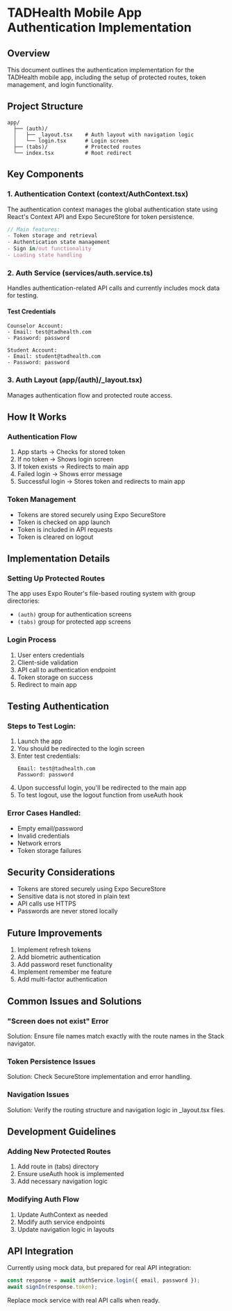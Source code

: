 # TADHealth Mobile App Authentication Implementation

## Overview
This document outlines the authentication implementation for the TADHealth mobile app, including the setup of protected routes, token management, and login functionality.

## Project Structure
```
app/
  ├── (auth)/
  │   ├── _layout.tsx    # Auth layout with navigation logic
  │   └── login.tsx      # Login screen
  ├── (tabs)/            # Protected routes
  └── index.tsx          # Root redirect
```

## Key Components

### 1. Authentication Context (context/AuthContext.tsx)
The authentication context manages the global authentication state using React's Context API and Expo SecureStore for token persistence.

```typescript
// Main features:
- Token storage and retrieval
- Authentication state management
- Sign in/out functionality
- Loading state handling
```

### 2. Auth Service (services/auth.service.ts)
Handles authentication-related API calls and currently includes mock data for testing.

#### Test Credentials
```
Counselor Account:
- Email: test@tadhealth.com
- Password: password

Student Account:
- Email: student@tadhealth.com
- Password: password
```

### 3. Auth Layout (app/(auth)/_layout.tsx)
Manages authentication flow and protected route access.

## How It Works

### Authentication Flow
1. App starts → Checks for stored token
2. If no token → Shows login screen
3. If token exists → Redirects to main app
4. Failed login → Shows error message
5. Successful login → Stores token and redirects to main app

### Token Management
- Tokens are stored securely using Expo SecureStore
- Token is checked on app launch
- Token is included in API requests
- Token is cleared on logout

## Implementation Details

### Setting Up Protected Routes
The app uses Expo Router's file-based routing system with group directories:
- `(auth)` group for authentication screens
- `(tabs)` group for protected app screens

### Login Process
1. User enters credentials
2. Client-side validation
3. API call to authentication endpoint
4. Token storage on success
5. Redirect to main app

## Testing Authentication

### Steps to Test Login:
1. Launch the app
2. You should be redirected to the login screen
3. Enter test credentials:
   ```
   Email: test@tadhealth.com
   Password: password
   ```
4. Upon successful login, you'll be redirected to the main app
5. To test logout, use the logout function from useAuth hook

### Error Cases Handled:
- Empty email/password
- Invalid credentials
- Network errors
- Token storage failures

## Security Considerations
- Tokens are stored securely using Expo SecureStore
- Sensitive data is not stored in plain text
- API calls use HTTPS
- Passwords are never stored locally

## Future Improvements
1. Implement refresh tokens
2. Add biometric authentication
3. Add password reset functionality
4. Implement remember me feature
5. Add multi-factor authentication

## Common Issues and Solutions

### "Screen does not exist" Error
Solution: Ensure file names match exactly with the route names in the Stack navigator.

### Token Persistence Issues
Solution: Check SecureStore implementation and error handling.

### Navigation Issues
Solution: Verify the routing structure and navigation logic in _layout.tsx files.

## Development Guidelines

### Adding New Protected Routes
1. Add route in (tabs) directory
2. Ensure useAuth hook is implemented
3. Add necessary navigation logic

### Modifying Auth Flow
1. Update AuthContext as needed
2. Modify auth service endpoints
3. Update navigation logic in layouts

## API Integration
Currently using mock data, but prepared for real API integration:
```typescript
const response = await authService.login({ email, password });
await signIn(response.token);
```

Replace mock service with real API calls when ready.